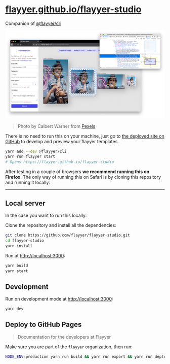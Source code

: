 # [flayyer.github.io/flayyer-studio](https://flayyer.github.io/flayyer-studio)

Companion of [@flayyer/cli](https://github.com/flayyer/flayyer-cli)

[![screenshot of the UI](./.github/screenshot.png)](https://flayyer.github.io/flayyer-studio)

> Photo by Calbert Warner from [Pexels](https://www.pexels.com/photo/woman-above-man-2889943/)

There is no need to run this on your machine, just go to [the deployed site on GitHub](flayyer.github.io/flayyer-studio) to develop and preview your flayyer templates.

```sh
yarn add --dev @flayyer/cli
yarn run flayyer start
# Opens https://flayyer.github.io/flayyer-studio
```

After testing in a couple of browsers **we recommend running this on Firefox**. The only way of running this on Safari is by cloning this repository and running it locally.

---

## Local server

In the case you want to run this locally:

Clone the repository and install all the dependencies:

```sh
git clone https://github.com/flayyer/flayyer-studio.git
cd flayyer-studio
yarn install
```

Run at [http://localhost:3000](http://localhost:3000):

```sh
yarn build
yarn start
```

## Development

Run on development mode at [http://localhost:3000](http://localhost:3000):

```sh
yarn dev
```

## Deploy to GitHub Pages

> Documentation for the developers at Flayyer

Make sure you are part of the `flayyer` organization, then run:

```sh
NODE_ENV=production yarn run build && yarn run export && yarn run deploy
```
